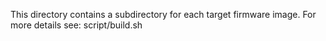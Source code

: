 This directory contains a subdirectory for each target firmware image. For more details see: script/build.sh
